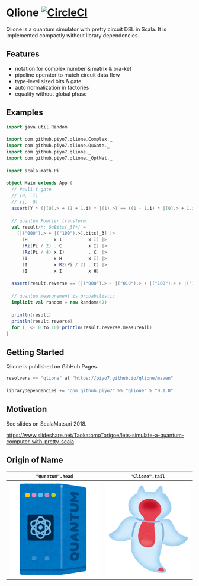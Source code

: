 # Qlione [![CircleCI](https://circleci.com/gh/piyo7/qlione.svg?style=svg)](https://circleci.com/gh/piyo7/qlione)

Qlione is a quantum simulator with pretty circuit DSL in Scala.
It is implemented compactly without library dependencies.

## Features

- notation for complex number & matrix & bra-ket
- pipeline operator to match circuit data flow
- type-level sized bits & gate
- auto normalization in factories
- equality without global phase

## Examples

```scala
import java.util.Random

import com.github.piyo7.qlione.Complex._
import com.github.piyo7.qlione.QuGate._
import com.github.piyo7.qlione._
import com.github.piyo7.qlione._OptNat._

import scala.math.Pi

object Main extends App {
  // Pauli-Y gate
  // (0, -i)
  // (i,  0)
  assert(Y * (|(0).> + (1 + 1.i) * |(1).>) == ((1 - 1.i) * |(0).> + 1.i * |(1).>).bits[_1])

  // quantum Fourier transform
  val result/*: QuBits[_3]*/ =
    (|("000").> + |("100").>).bits[_3] |>
      (H          x I          x I) |>
      (Rz(Pi / 2) . C          x I) |>
      (Rz(Pi / 4) x I)         . C  |>
      (I          x H          x I) |>
      (I          x Rz(Pi / 2) . C) |>
      (I          x I          x H)

  assert(result.reverse == (|("000").> + |("010").> + |("100").> + |("110").>).bits[_3])

  // quantum measurement is probabilistic
  implicit val random = new Random(42)

  println(result)
  println(result.reverse)
  for (_ <- 0 to 10) println(result.reverse.measureAll)
}
```

## Getting Started

Qlione is published on GihHub Pages.

```scala
resolvers += "qlione" at "https://piyo7.github.io/qlione/maven"

libraryDependencies += "com.github.piyo7" %% "qlione" % "0.1.0"
```

## Motivation

See slides on ScalaMatsuri 2018.

https://www.slideshare.net/TaokatomoTorigoe/lets-simulate-a-quantum-computer-with-pretty-scala

## Origin of Name

| `"Qunatum".head` | `"Clione".tail` |
| --- | --- |
| ![quantum](images/quantum.png) | ![clione](images/clione.png) |
